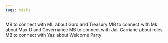 ```yaml
---
tags: tasks
---
```

MB to connect with ML about Gord and Treasury
MB to connect with Mk about Max D and Governance
MB to connect with Jai, Carriane about roles
MB to connect with Yaz about Welcome Party